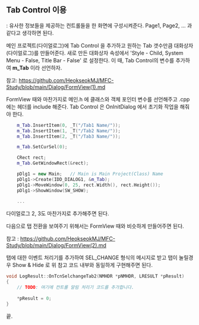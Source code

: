 ## Tab Control 이용

: 유사한 정보들을 제공하는 컨트롤들을 한 화면에 구성시켜준다. Page1, Page2, ... 과 같다고 생각하면 된다.

메인 프로젝트(다이얼로그)에 Tab Control 을 추가하고 원하는 Tab 갯수만큼 대화상자(다이얼로그)를 만들어준다.
새로 만든 대화상자 속성에서 'Style - Child, System Menu - False, Title Bar - False' 로 설정한다.
이 때, Tab Control의 변수를 추가하여 **m_Tab** 이라 선언하자.

참고: https://github.com/HeokseokMJ/MFC-Study/blob/main/Dialog/FormView(1).md 

FormView 때와 마찬가지로 메인.h 에 클래스와 객체 포인터 변수를 선언해주고 .cpp 에는 헤더를 include 해준다.
Tab Control 은 OnInitDialog 에서 초기화 작업을 해줘야 한다.

```cpp
	m_Tab.InsertItem(0, _T("/Tab1 Name/"));
	m_Tab.InsertItem(1, _T("/Tab2 Name/"));
	m_Tab.InsertItem(2, _T("/Tab3 Name/"));

	m_Tab.SetCurSel(0);

	CRect rect;
	m_Tab.GetWindowRect(&rect);

	pDlg1 = new Main;   // Main is Main Project(Class) Name
	pDlg1->Create(IDD_DIALOG1, &m_Tab);
	pDlg1->MoveWindow(0, 25, rect.Width(), rect.Height());
	pDlg1->ShowWindow(SW_SHOW);
	
	...
```
다이얼로그 2, 3도 마찬가지로 추가해주면 된다.

다음으로 탭 전환을 보여주기 위해서는 FormView 때와 비슷하게 만들어주면 된다.

참고 : https://github.com/HeokseokMJ/MFC-Study/blob/main/Dialog/FormView(2).md

탭에 대한 이벤트 처리기를 추가하여 SEL_CHANGE 형식의 메시지로 받고 탭이 눌릴경우 Show & Hide 로 위 참고 코드 내부와 동일하게 구현해주면 된다.
```cpp
void LogResult::OnTcnSelchangeTab2(NMHDR *pNMHDR, LRESULT *pResult)
{
	// TODO: 여기에 컨트롤 알림 처리기 코드를 추가합니다.
  
	*pResult = 0;
}

```

끝.
